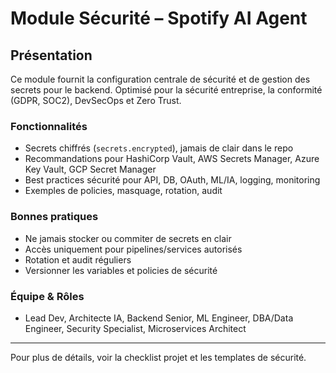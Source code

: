 # Module Sécurité – Spotify AI Agent

## Présentation
Ce module fournit la configuration centrale de sécurité et de gestion des secrets pour le backend. Optimisé pour la sécurité entreprise, la conformité (GDPR, SOC2), DevSecOps et Zero Trust.

### Fonctionnalités
- Secrets chiffrés (`secrets.encrypted`), jamais de clair dans le repo
- Recommandations pour HashiCorp Vault, AWS Secrets Manager, Azure Key Vault, GCP Secret Manager
- Best practices sécurité pour API, DB, OAuth, ML/IA, logging, monitoring
- Exemples de policies, masquage, rotation, audit

### Bonnes pratiques
- Ne jamais stocker ou commiter de secrets en clair
- Accès uniquement pour pipelines/services autorisés
- Rotation et audit réguliers
- Versionner les variables et policies de sécurité

### Équipe & Rôles
- Lead Dev, Architecte IA, Backend Senior, ML Engineer, DBA/Data Engineer, Security Specialist, Microservices Architect

---
Pour plus de détails, voir la checklist projet et les templates de sécurité.
